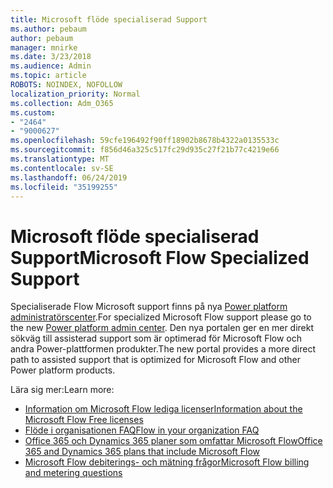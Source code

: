 ```yaml
---
title: Microsoft flöde specialiserad Support
ms.author: pebaum
author: pebaum
manager: mnirke
ms.date: 3/23/2018
ms.audience: Admin
ms.topic: article
ROBOTS: NOINDEX, NOFOLLOW
localization_priority: Normal
ms.collection: Adm_O365
ms.custom:
- "2464"
- "9000627"
ms.openlocfilehash: 59cfe196492f90ff18902b8678b4322a0135533c
ms.sourcegitcommit: f856d46a325c517fc29d935c27f21b77c4219e66
ms.translationtype: MT
ms.contentlocale: sv-SE
ms.lasthandoff: 06/24/2019
ms.locfileid: "35199255"
---
```

# <a name="microsoft-flow-specialized-support"></a><span data-ttu-id="b9c17-102">Microsoft flöde specialiserad Support</span><span class="sxs-lookup"><span data-stu-id="b9c17-102">Microsoft Flow Specialized Support</span></span>

<span data-ttu-id="b9c17-103">Specialiserade Flow Microsoft support finns på nya [Power platform administratörscenter](https://aka.ms/flowadminsupport).</span><span class="sxs-lookup"><span data-stu-id="b9c17-103">For specialized Microsoft Flow support please go to the new [Power platform admin center](https://aka.ms/flowadminsupport).</span></span> <span data-ttu-id="b9c17-104">Den nya portalen ger en mer direkt sökväg till assisterad support som är optimerad för Microsoft Flow och andra Power-plattformen produkter.</span><span class="sxs-lookup"><span data-stu-id="b9c17-104">The new portal provides a more direct path to assisted support that is optimized for Microsoft Flow and other Power platform products.</span></span>

<span data-ttu-id="b9c17-105">Lära sig mer:</span><span class="sxs-lookup"><span data-stu-id="b9c17-105">Learn more:</span></span>
- [<span data-ttu-id="b9c17-106">Information om Microsoft Flow lediga licenser</span><span class="sxs-lookup"><span data-stu-id="b9c17-106">Information about the Microsoft Flow Free licenses</span></span>](https://go.microsoft.com/fwlink/?linkid=2095610)
- [<span data-ttu-id="b9c17-107">Flöde i organisationen FAQ</span><span class="sxs-lookup"><span data-stu-id="b9c17-107">Flow in your organization FAQ</span></span>](https://go.microsoft.com/fwlink/?linkid=2072608)
- [<span data-ttu-id="b9c17-108">Office 365 och Dynamics 365 planer som omfattar Microsoft Flow</span><span class="sxs-lookup"><span data-stu-id="b9c17-108">Office 365 and Dynamics 365 plans that include Microsoft Flow</span></span>](https://go.microsoft.com/fwlink/?linkid=2072406)
- [<span data-ttu-id="b9c17-109">Microsoft Flow debiterings- och mätning frågor</span><span class="sxs-lookup"><span data-stu-id="b9c17-109">Microsoft Flow billing and metering questions</span></span>](https://go.microsoft.com/fwlink/?linkid=2072612)